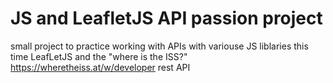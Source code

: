 # JS and LeafletJS API passion project
small project to practice working with APIs with variouse JS liblaries this time LeafLetJS and the "where is the ISS?" https://wheretheiss.at/w/developer rest API
